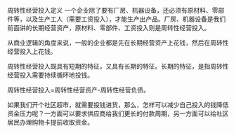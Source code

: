 周转性经营投入定义
一个企业除了要有厂房、机器设备，还必须有原材料、零部件等，以及生产工人（需要工资投入），才能生产出产品。厂房、机器设备是我们前面讲的长期经营资产，原材料、零部件、工资投入则是周转性经营投入。

从商业逻辑的角度来说，一般的企业都是先在长期经营资产上花钱，然后在周转性经营投入上花钱。

周转性经营投入既具有短期的特征，又具有长期的特征。长期的特征，是指周转性经营投入需要持续循环地投钱。

周转性经营投入=周转性经营资产-周转性经营负债。

如果我们开个社区超市，就需要投钱进货，那么，怎样可以减少自己投入的钱降低资金压力呢？一方面可以要求供应商给我们更长的付款周期，另一方面可以给社区居民办理购物卡提前收取资金。